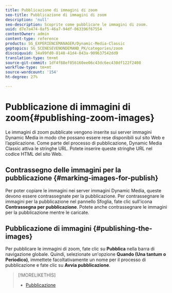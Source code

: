 ```yaml
---
title: Pubblicazione di immagini di zoom
seo-title: Pubblicazione di immagini di zoom
description: 'null'
seo-description: Scoprite come pubblicare le immagini di zoom.
uuid: d7e7a474-8af5-46a7-94df-063396f67554
contentOwner: admin
content-type: reference
products: SG_EXPERIENCEMANAGER/Dynamic-Media-Classic
geptopics: SG_SCENESEVENONDEMAND_PK/categories/zoom
discoiquuid: 34a99fd0-8148-41d4-843a-909637542dd9
translation-type: tm+mt
source-git-commit: 1df4f88ef856160ee06c43dc6ec430df122f2408
workflow-type: tm+mt
source-wordcount: '154'
ht-degree: 27%

---
```



# Pubblicazione di immagini di zoom{#publishing-zoom-images}

Le immagini di zoom pubblicate vengono inserite sui server immagini Dynamic Media in modo che possano essere rese disponibili sul sito Web e l’applicazione. Come parte del processo di pubblicazione, Dynamic Media Classic attiva le stringhe URL. Potete inserire queste stringhe URL nel codice HTML del sito Web.

## Contrassegno delle immagini per la pubblicazione {#marking-images-for-publish}

Per poter copiare le immagini nei server immagini Dynamic Media, queste devono essere contrassegnate per la pubblicazione. Per contrassegnare le immagini per la pubblicazione nel pannello Sfoglia, fate clic sull&#39;icona **Contrassegna per pubblicazione**. Potete anche contrassegnare le immagini per la pubblicazione mentre le caricate. 

## Pubblicazione di immagini  {#publishing-the-images}

Per pubblicare le immagini di zoom, fate clic su **Pubblica** nella barra di navigazione globale. Quindi, selezionate un&#39;opzione **Quando (Una tantum o Periodico)**, immettete facoltativamente un nome per il processo di pubblicazione e fate clic su **Avvia pubblicazione**.

>[!MORELIKETHIS]
>
>* [Pubblicazione](publishing-files.md#publishing_files)

